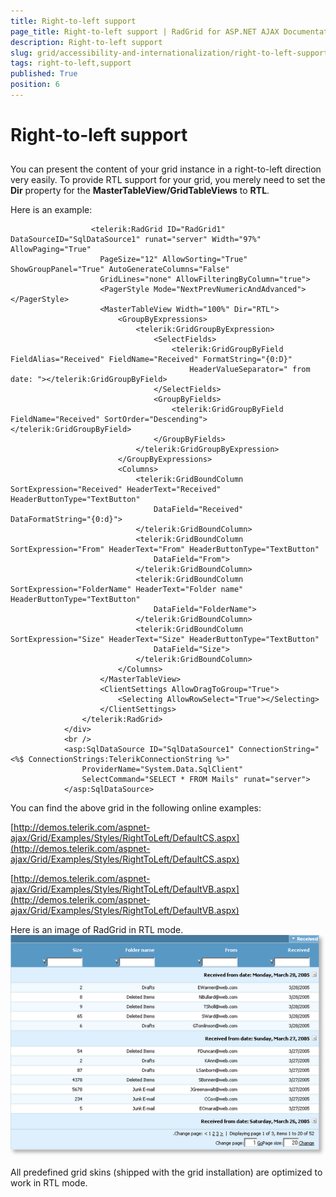 ```yaml
---
title: Right-to-left support
page_title: Right-to-left support | RadGrid for ASP.NET AJAX Documentation
description: Right-to-left support
slug: grid/accessibility-and-internationalization/right-to-left-support
tags: right-to-left,support
published: True
position: 6
---
```


# Right-to-left support



## 

You can present the content of your grid instance in a right-to-left direction very easily. To provide RTL support for your grid, you merely need to set the **Dir** property for the **MasterTableView/GridTableViews** to **RTL**.

Here is an example:

````ASPNET
	              <telerik:RadGrid ID="RadGrid1" DataSourceID="SqlDataSource1" runat="server" Width="97%" AllowPaging="True" 
	                PageSize="12" AllowSorting="True" ShowGroupPanel="True" AutoGenerateColumns="False"
	                GridLines="none" AllowFilteringByColumn="true">
	                <PagerStyle Mode="NextPrevNumericAndAdvanced"></PagerStyle>
	                <MasterTableView Width="100%" Dir="RTL">
	                    <GroupByExpressions>
	                        <telerik:GridGroupByExpression>
	                            <SelectFields>
	                                <telerik:GridGroupByField FieldAlias="Received" FieldName="Received" FormatString="{0:D}"
	                                    HeaderValueSeparator=" from date: "></telerik:GridGroupByField>
	                            </SelectFields>
	                            <GroupByFields>
	                                <telerik:GridGroupByField FieldName="Received" SortOrder="Descending"></telerik:GridGroupByField>
	                            </GroupByFields>
	                        </telerik:GridGroupByExpression>
	                    </GroupByExpressions>
	                    <Columns>
	                        <telerik:GridBoundColumn SortExpression="Received" HeaderText="Received" HeaderButtonType="TextButton"
	                            DataField="Received" DataFormatString="{0:d}">
	                        </telerik:GridBoundColumn>
	                        <telerik:GridBoundColumn SortExpression="From" HeaderText="From" HeaderButtonType="TextButton"
	                            DataField="From">
	                        </telerik:GridBoundColumn>
	                        <telerik:GridBoundColumn SortExpression="FolderName" HeaderText="Folder name" HeaderButtonType="TextButton"
	                            DataField="FolderName">
	                        </telerik:GridBoundColumn>
	                        <telerik:GridBoundColumn SortExpression="Size" HeaderText="Size" HeaderButtonType="TextButton"
	                            DataField="Size">
	                        </telerik:GridBoundColumn>
	                    </Columns>
	                </MasterTableView>
	                <ClientSettings AllowDragToGroup="True">
	                    <Selecting AllowRowSelect="True"></Selecting>
	                </ClientSettings>
	            </telerik:RadGrid>
	        </div>
	        <br />
	        <asp:SqlDataSource ID="SqlDataSource1" ConnectionString="<%$ ConnectionStrings:TelerikConnectionString %>"
	            ProviderName="System.Data.SqlClient"
	            SelectCommand="SELECT * FROM Mails" runat="server">
	        </asp:SqlDataSource>
````



You can find the above grid in the following online examples:

[http://demos.telerik.com/aspnet-ajax/Grid/Examples/Styles/RightToLeft/DefaultCS.aspx](http://demos.telerik.com/aspnet-ajax/Grid/Examples/Styles/RightToLeft/DefaultCS.aspx)

[http://demos.telerik.com/aspnet-ajax/Grid/Examples/Styles/RightToLeft/DefaultVB.aspx](http://demos.telerik.com/aspnet-ajax/Grid/Examples/Styles/RightToLeft/DefaultVB.aspx)

Here is an image of RadGrid in RTL mode.
![](images/RTLGrid_thumb.png)

All predefined grid skins (shipped with the grid installation) are optimized to work in RTL mode.
